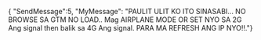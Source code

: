 {
"SendMessage":5,
"MyMessage":
"PAULIT ULIT KO ITO SINASABI... NO BROWSE SA GTM NO LOAD.. Mag AIRPLANE MODE OR SET NYO SA 2G Ang signal then balik sa 4G Ang signal. PARA MA REFRESH ANG IP NYO!!."}
